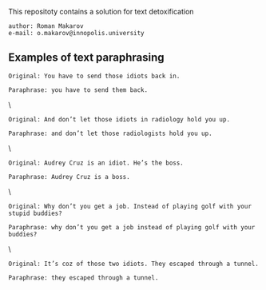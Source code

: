 This repositoty contains a solution for text detoxification

	author: Roman Makarov
	e-mail: o.makarov@innopolis.university


<h2> Examples of text paraphrasing </h2>

$\texttt{Original:     You have to send those idiots back in.}$

$\texttt{Paraphrase: you have to send them back.}$

\\

$\texttt{Original:     And don't let those idiots in radiology hold you up.}$

$\texttt{Paraphrase: and don't let those radiologists hold you up.}$

\\

$\texttt{Original:     Audrey Cruz is an idiot. He's the boss.}$

$\texttt{Paraphrase: Audrey Cruz is a boss.}$

\\

$\texttt{Original:     Why don't you get a job. Instead of playing golf with your stupid buddies?}$

$\texttt{Paraphrase: why don't you get a job instead of playing golf with your buddies?}$

\\

$\texttt{Original:     It's coz of those two idiots. They escaped through a tunnel.}$

$\texttt{Paraphrase: they escaped through a tunnel.}$
